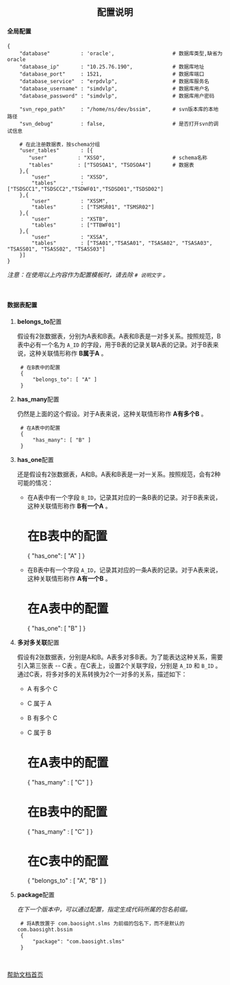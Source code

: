 <div style="text-align:center;">
<h2>配置说明</h2>
</div>

#### 全局配置

    {
        "database"          : 'oracle',                   # 数据库类型,缺省为oracle
        "database_ip"       : "10.25.76.190",             # 数据库地址
        "database_port"     : 1521,                       # 数据库端口
        "database_service"  : "erpdvlp",                  # 数据库服务名
        "database_username" : "simdvlp",                  # 数据库用户名
        "database_password" : "simdvlp",                  # 数据库用户密码

        "svn_repo_path"     : "/home/ns/dev/bssim",       # svn版本库的本地路径
        "svn_debug"         : false,                      # 是否打开svn的调试信息

        # 在此注册数据表，按schema分组
        "user_tables"       : [{
           "user"          : "XSSO",                      # schema名称
           "tables"        : ["TSOSOA1", "TSOSOA4"]       # 数据表
        },{
            "user"          : "XSSD",
            "tables"        : ["TSDSCC1","TSDSCC2","TSDWF01","TSDSD01","TSDSD02"]
        },{
            "user"          : "XSSM",
            "tables"        : ["TSMSR01", "TSMSR02"]
        },{
            "user"          : "XSTB",
            "tables"        : ["TTBWF01"]
        },{
            "user"          : "XSSA",
            "tables"        : ["TSA01","TSASA01", "TSASA02", "TSASA03", "TSASS01", "TSASS02", "TSASS03"]
        }]
    }

_注意：在使用以上内容作为配置模板时，请去除 `# 说明文字` 。_

<br />

#### 数据表配置

1. **belongs_to**配置

    假设有2张数据表，分别为A表和B表。A表和B表是一对多关系。按照规范，B表中必有一个名为 `A_ID` 的字段，用于B表的记录关联A表的记录。对于B表来说，这种关联情形称作 **B属于A** 。

        # 在B表中的配置
        {
            "belongs_to": [ "A" ]
        }

2. **has_many**配置

    仍然是上面的这个假设。对于A表来说，这种关联情形称作 **A有多个B** 。

        # 在A表中的配置
        {
            "has_many": [ "B" ]
        }

3. **has_one**配置

    还是假设有2张数据表，A和B。A表和B表是一对一关系。按照规范，会有2种可能的情况：

    + 在A表中有一个字段 `B_ID`，记录其对应的一条B表的记录。对于B表来说，这种关联情形称作 **B有一个A** 。

         # 在B表中的配置
         {
             "has_one": [ "A" ]
         }

    + 在B表中有一个字段 `A_ID`，记录其对应的一条A表的记录。对于A表来说，这种关联情形称作 **A有一个B** 。

         # 在A表中的配置
         {
             "has_one": [ "B" ]
         }

4. **多对多关联**配置

    假设有2张数据表，分别是A和B。A表多对多B表。为了能表达这种关系，需要引入第三张表 -- C表 。在C表上，设置2个关联字段，分别是 `A_ID` 和 `B_ID` 。通过C表，将多对多的关系转换为2个一对多的关系，描述如下：

    + A 有多个 C
    + C 属于 A
    + B 有多个 C
    + C 属于 B

        # 在A表中的配置
        {
            "has_many" : [ "C" ]
        }

        # 在B表中的配置
        {
            "has_many" : [ "C" ]
        }

        # 在C表中的配置
        {
            "belongs_to" : [ "A", "B" ]
        }

5. **package**配置

    _在下一个版本中，可以通过配置，指定生成代码所属的包名前缀。_

        # 将A表放置于 com.baosight.slms 为前缀的包名下，而不是默认的 com.baosight.bssim
        {
            "package": "com.baosight.slms"
        }

<br />

[帮助文档首页](/doc/main)